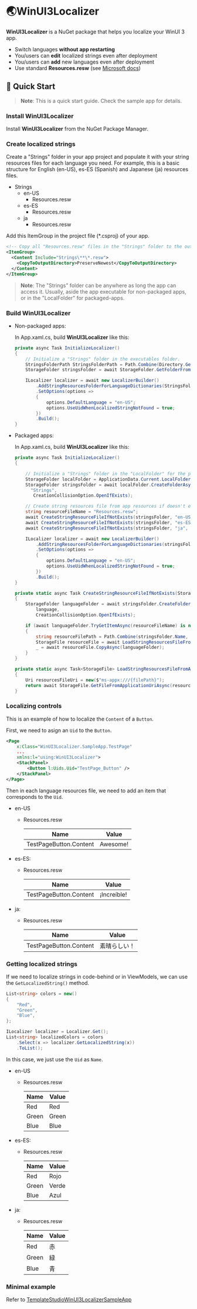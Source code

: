 # 🌏WinUI3Localizer

**WinUI3Localizer** is a NuGet package that helps you localize your WinUI 3 app.

- Switch languages **without app restarting**
- You/users can **edit** localized strings even after deployment
- You/users can **add** new languages even after deployment
- Use standard **Resources.resw** (see [Microsoft docs](https://learn.microsoft.com/en-us/windows/uwp/app-resources/localize-strings-ui-manifest))

## 🙌 Quick Start

> **Note**: This is a quick start guide. Check the sample app for details.

### **Install WinUI3Localizer**

Install **WinUI3Localizer** from the NuGet Package Manager.

### **Create localized strings**

Create a "Strings" folder in your app project and populate it with your string resources files for each language you need. For example, this is a basic structure for English (en-US), es-ES (Spanish) and Japanese (ja) resources files.

- Strings
  - en-US
    - Resources.resw
  - es-ES
    - Resources.resw
  - ja
    - Resources.resw

Add this ItemGroup in the project file (\*.csproj) of your app.

```xml
<!-- Copy all "Resources.resw" files in the "Strings" folder to the output folder. -->
<ItemGroup>
  <Content Include="Strings\**\*.resw">
    <CopyToOutputDirectory>PreserveNewest</CopyToOutputDirectory>
  </Content>
</ItemGroup>
```

> **Note**: The "Strings" folder can be anywhere as long the app can access it. Usually, aside the app executable for non-packaged apps, or in the "LocalFolder" for packaged-apps.

### **Build WinUI3Localizer**

- Non-packaged apps:

  In App.xaml.cs, build **WinUI3Localizer** like this:

  ```csharp
  private async Task InitializeLocalizer()
  {
      // Initialize a "Strings" folder in the executables folder.
      StringsFolderPath StringsFolderPath = Path.Combine(Directory.GetCurrentDirectory(), "Strings");
      StorageFolder stringsFolder = await StorageFolder.GetFolderFromPathAsync(StringsFolderPath);

      ILocalizer localizer = await new LocalizerBuilder()
          .AddStringResourcesFolderForLanguageDictionaries(StringsFolderPath)
          .SetOptions(options =>
          {
              options.DefaultLanguage = "en-US";
              options.UseUidWhenLocalizedStringNotFound = true;
          })
          .Build();
  }
  ```

- Packaged apps:

  In App.xaml.cs, build **WinUI3Localizer** like this:

  ```csharp
  private async Task InitializeLocalizer()
  {

      // Initialize a "Strings" folder in the "LocalFolder" for the packaged app.
      StorageFolder localFolder = ApplicationData.Current.LocalFolder;
      StorageFolder stringsFolder = await localFolder.CreateFolderAsync(
        "Strings",
         CreationCollisionOption.OpenIfExists);

      // Create string resources file from app resources if doesn't exists.
      string resourceFileName = "Resources.resw";
      await CreateStringResourceFileIfNotExists(stringsFolder, "en-US", resourceFileName);
      await CreateStringResourceFileIfNotExists(stringsFolder, "es-ES", resourceFileName);
      await CreateStringResourceFileIfNotExists(stringsFolder, "ja", resourceFileName);

      ILocalizer localizer = await new LocalizerBuilder()
          .AddStringResourcesFolderForLanguageDictionaries(stringsFolder.Path)
          .SetOptions(options =>
          {
              options.DefaultLanguage = "en-US";
              options.UseUidWhenLocalizedStringNotFound = true;
          })
          .Build();
  }

  private static async Task CreateStringResourceFileIfNotExists(StorageFolder stringsFolder, string language, string resourceFileName)
  {
      StorageFolder languageFolder = await stringsFolder.CreateFolderAsync(
          language,
          CreationCollisionOption.OpenIfExists);

      if (await languageFolder.TryGetItemAsync(resourceFileName) is null)
      {
          string resourceFilePath = Path.Combine(stringsFolder.Name, language, resourceFileName);
          StorageFile resourceFile = await LoadStringResourcesFileFromAppResource(resourceFilePath);
          _ = await resourceFile.CopyAsync(languageFolder);
      }
  }

  private static async Task<StorageFile> LoadStringResourcesFileFromAppResource(string filePath)
  {
      Uri resourcesFileUri = new($"ms-appx:///{filePath}");
      return await StorageFile.GetFileFromApplicationUriAsync(resourcesFileUri);
  }
  ```

### **Localizing controls**

This is an example of how to localize the `Content` of a `Button`.

First, we need to asign an `Uid` to the `Button`.

```xml
<Page
    x:Class="WinUI3Localizer.SampleApp.TestPage"
    ...
    xmlns:l="using:WinUI3Localizer">
    <StackPanel>
        <Button l:Uids.Uid="TestPage_Button" />
    </StackPanel>
</Page>
```

Then in each language resources file, we need to add an item that corresponds to the `Uid`.

- en-US

  - Resources.resw

    | Name | Value |
    | ---- | ----- |
    | TestPageButton.Content | Awesome! |

- es-ES:

  - Resources.resw

    | Name | Value |
    | ---- | ----- |
    | TestPageButton.Content | ¡Increíble! |

- ja:

  - Resources.resw

    | Name | Value |
    | ---- | ----- |
    | TestPageButton.Content | 素晴らしい！ |

### **Getting localized strings**

If we need to localize strings in code-behind or in ViewModels, we can use the `GetLocalizedString()` method.

```csharp
List<string> colors = new()
{
    "Red",
    "Green",
    "Blue",
};

ILocalizer localizer = Localizer.Get();
List<string> localizedColors = colors
    .Select(x => localizer.GetLocalizedString(x))
    .ToList();
```

In this case, we just use the `Uid` as `Name`.

- en-US

  - Resources.resw

    | Name | Value |
    | ---- | ----- |
    | Red | Red |
    | Green | Green |
    | Blue | Blue |

- es-ES:

  - Resources.resw

    | Name | Value |
    | ---- | ----- |
    | Red | Rojo |
    | Green | Verde |
    | Blue | Azul |

- ja:

  - Resources.resw

    | Name | Value |
    | ---- | ----- |
    | Red | 赤 |
    | Green | 緑 |
    | Blue | 青 |
### **Minimal example**
Refer to [TemplateStudioWinUI3LocalizerSampleApp
](https://github.com/AndrewKeepCoding/TemplateStudioWinUI3LocalizerSampleApp)
